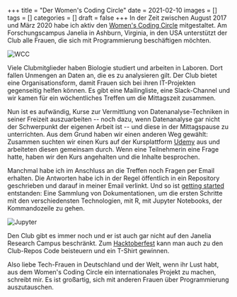 +++
title = "Der Women's Coding Circle"
date = 2021-02-10
images = []
tags = []
categories = []
draft = false
+++
In der Zeit zwischen August 2017 und März 2020 habe ich aktiv den
[Women's Coding Circle](http://womenscodingcircle.com/) mitgestaltet.
Am Forschungscampus Janelia in Ashburn, Virginia, in den USA unterstützt der Club
alle Frauen, die sich mit Programmierung beschäftigen möchten.

![WCC](/img/wcc.png)

Viele Clubmitglieder haben Biologie studiert und arbeiten in Laboren. Dort fallen Unmengen
an Daten an, die es zu analysieren gilt. Der Club bietet eine Organisationsform, damit Frauen sich bei ihren IT-Projekten gegenseitig helfen können. Es gibt eine Mailingliste, eine Slack-Channel und wir kamen für ein wöchentliches Treffen um die Mittagszeit zusammen.

Nun ist es aufwändig, Kurse zur Vermittlung von Datenanalyse-Techniken in seiner Freizeit auszuarbeiten -- noch dazu, wenn Datenanalyse gar nicht der Schwerpunkt der eigenen Arbeit ist -- und diese in der Mittagspause zu unterrichten. Aus dem Grund haben wir einen anderen Weg gewählt: Zusammen suchten wir einen Kurs auf der Kursplattform [Udemy](https://www.udemy.com/) aus und arbeiteten diesen gemeinsam durch. Wenn eine Teilnehmerin eine Frage hatte, haben wir den Kurs angehalten und die Inhalte besprochen.

Manchmal habe ich im Anschluss an die Treffen noch Fragen per Email erhalten. Die Antworten habe ich in der Regel öffentlich in ein Repository geschrieben und darauf in meiner Email verlinkt. Und so ist [getting started](https://github.com/WomensCodingCircle/getting-started) entstanden: Eine Sammlung von Dokumentationen, um die ersten Schritte mit den verschiedensten Technologien, mit R, mit Jupyter Notebooks, der Kommandozeile zu gehen.

![Jupyter](/img/jupyter.png)

Den Club gibt es immer noch und er ist auch gar nicht auf den Janelia Research Campus beschränkt. Zum [Hacktoberfest](https://hacktoberfest.digitalocean.com/) kann man auch zu den
Club-Repos Code beisteuern und ein T-Shirt gewinnen.

Also liebe Tech-Frauen in Deutschland und der Welt, wenn ihr Lust habt, aus dem Women's Coding Circle ein internationales Projekt zu machen, schreibt mir. Es ist großartig, sich mit anderen Frauen über Programmierung auszutauschen.